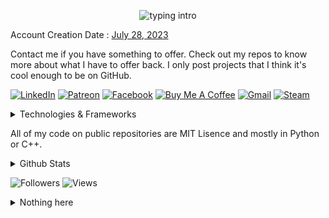 <p align="center"><img src="https://readme-typing-svg.herokuapp.com?color=00FF00&size=18&duration=3500&pause=100&center=true&vCenter=true&lines=Klaus+Jackson;" alt="typing intro"></p>

Account Creation Date : [July 28, 2023](https://github.com/KlausJackson?tab=overview&from=2023-07-01&to=2023-07-31)

Contact me if you have something to offer. Check out my repos to know more about what I have to offer back. I only post projects that I think it's cool enough to be on GitHub. <br>  

[![LinkedIn](https://img.shields.io/badge/LinkedIn-0077B5?style=for-the-badge&logo=linkedin&logoColor=white)](https://www.linkedin.com/in/KlausJackson/)
[![Patreon](https://img.shields.io/badge/Patreon-AC7AC2?style=for-the-badge&logo=patreon&logoColor=white)](https://patreon.com/KlausJackson)
[![Facebook](https://img.shields.io/badge/Facebook-0000FF?style=for-the-badge&logo=facebook&logoColor=white)](https://facebook.com/KlausJacksonV)
[![Buy Me A Coffee](https://img.shields.io/badge/BuyMeCoffee-FFFF00?style=for-the-badge&logo=buymeacoffee&logoColor=black)](https://buymeacoffee.com/KlausJackson)
[![Gmail](https://img.shields.io/badge/Gmail-D14836?style=for-the-badge&logo=gmail&logoColor=white)](mailto:KlausJackson2@gmail.com)
[![Steam](https://img.shields.io/badge/Steam-000050?style=for-the-badge&logo=steam&logoColor=white)](https://steamcommunity.com/id/KlausJackson/)  

<details>
    <summary>Technologies & Frameworks</summary>
    <p align="left">
        I'm currently learning about various technologies and frameworks, and I'm excited to broaden my knowledge in the following ones.
        <h4>Data Science & AI</h4>
        <img src="https://scipy.in/static/website/bootstrap-css/assets/images/backgrounds/SciPy_logo.png" alt="scipy" width="40"/> 
        <img src="https://github.com/devicons/devicon/blob/master/icons/keras/keras-original.svg" alt="keras" width="35"/>
        <img src="https://www.vectorlogo.zone/logos/opencv/opencv-icon.svg" alt="opencv" width="40"/> 
        <img src="https://www.vectorlogo.zone/logos/pytorch/pytorch-icon.svg" alt="pytorch" width="40"/>
        <img src="https://upload.wikimedia.org/wikipedia/commons/0/05/Scikit_learn_logo_small.svg" alt="scikit_learn" width="50" height="40"/>
        <h4>Game Development</h4>
        <h4>Reverse Engineering</h4>
        <h4>Others tools that I'm learning</h4>
        <img src="https://skillicons.dev/icons?i=jenkins,docker,kubernetes,dotnet,arduino,qt,nginx&theme=dark" width="300">
    </p>
</details>

All of my code on public repositories are MIT Lisence and mostly in Python or C++. <br>

<details>
  <summary>Github Stats</summary>

  ![Klaus Jackson's Analysis](https://github-profile-summary-cards.vercel.app/api/cards/profile-details?username=KlausJackson&theme=transparent)
  [![Klaus Jackson's GitHub stats](https://github-readme-stats.vercel.app/api?username=KlausJackson&show_icons=true&hide=prs,contribs&theme=transparent&text_color=797ef6&rank_icon=percentile&show=discussions_started,discussions_answered)](https://github.com/anuraghazra/github-readme-stats)
  ![Top Langs](https://github-readme-stats.vercel.app/api/top-langs/?username=KlausJackson&layout=compact&show_icons=true&theme=transparent&text_color=797ef6)  
  ![Streak Stats](https://streak-stats.demolab.com/?user=KlausJackson&theme=transparent)
  ![Commit Analysis](https://github-profile-summary-cards.vercel.app/api/cards/productive-time?username=KlausJackson&theme=transparent)
  [![Readme Card](https://github-readme-stats.vercel.app/api/pin/?username=KlausJackson&show_icons=true&theme=transparent&text_color=797ef6&repo=Student-Management-System)](https://github.com/KlausJackson/Student-Management-System)
  [![Readme Card](https://github-readme-stats.vercel.app/api/pin/?username=KlausJackson&show_icons=true&theme=transparent&text_color=797ef6&repo=Chat-Room)](https://github.com/KlausJackson/Chat-Room)

</details>

![Followers](https://img.shields.io/github/followers/KlausJackson)
![Views](https://komarev.com/ghpvc/?username=KlausJackson&style=fflat-square&color=blue)

<details>
  <summary>Nothing here</summary>
  
  ![](jnrhd.jpeg)
</details>
